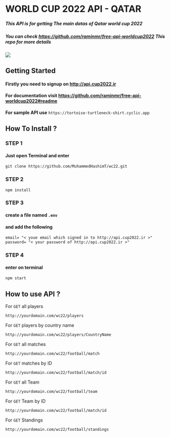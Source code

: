 # WORLD CUP 2022 API - QATAR  

##### This API is for getting The main datas of Qatar world cup 2022 
##### You can check https://github.com/raminmr/free-api-worldcup2022 This repo for more details

![](https://st.adda247.com/https://wpassets.adda247.com/wp-content/uploads/multisite/sites/5/2022/11/21095727/skysports-world-cup-qatar-2022_5921764.jpg)


## Getting Started

#### Firstly you need to  signup on  http://api.cup2022.ir
#### For documentation visit https://github.com/raminmr/free-api-worldcup2022#readme

 __For sample API use__ ``` https://tortoise-turtleneck-shirt.cyclic.app  ``` 

## How To Install ?

### STEP 1
#### Just open Terminal and enter

```
git clone https://github.com/MuhammedHashimT/wc22.git
```


### STEP 2

```
npm install
```
### STEP 3

#### create a file named  `.env`
#### and add the following

```
email= "< youe email which signed in to http://api.cup2022.ir >"
password= "< your password of http://api.cup2022.ir >"
```

### STEP 4

#### enter on terminal 

```
npm start
```

## How to use API ?

For `GET` all players 

```
http://yourdomain.com/wc22/players 
```

For `GET` players by country name

```
http://yourdomain.com/wc22/players/CountryName
```

For `GET` all matches 

```
http://yourdomain.com/wc22/football/match 
```


For `GET` matches by ID

```
http://yourdomain.com/wc22/football/match/id
```


For `GET` all Team 

```
http://yourdomain.com/wc22/football/team 
```


For `GET` Team by ID

```
http://yourdomain.com/wc22/football/match/id
```


For `GET` Standings

```
http://yourdomain.com/wc22/football/standings 
```

